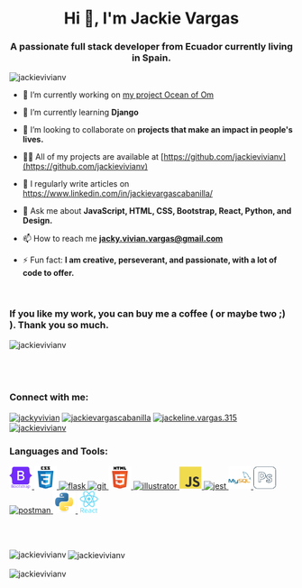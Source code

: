 <h1 align="center">Hi 👋, I'm Jackie Vargas</h1>
<h3 align="center">A passionate full stack developer from Ecuador currently living in Spain.</h3>

<p align="left"> <img src="https://komarev.com/ghpvc/?username=jackievivianv&label=Profile%20views&color=0e75b6&style=flat" alt="jackievivianv" /> </p>



- 🔭 I’m currently working on [my project Ocean of Om](https://github.com/jackievivianv/Ocean-Om)

- 🌱 I’m currently learning **Django**

- 👯 I’m looking to collaborate on **projects that make an impact in people's lives.**

- 👨‍💻 All of my projects are available at [https://github.com/jackievivianv](https://github.com/jackievivianv)

- 📝 I regularly write articles on https://www.linkedin.com/in/jackievargascabanilla/

- 💬 Ask me about **JavaScript, HTML, CSS, Bootstrap, React, Python, and Design.**

- 📫 How to reach me **jacky.vivian.vargas@gmail.com**

- ⚡ Fun fact: **I am creative, perseverant, and passionate, with a lot of code to offer.**

<br><be>
<h3 align="left">If you like my work, you can buy me a coffee ( or maybe two ;) ). Thank you so much. </h3>
<p><a href="https://www.buymeacoffee.com/jackievivianv"> <img align="left" src="https://cdn.buymeacoffee.com/buttons/v2/default-yellow.png" height="50" width="210" alt="jackievivianv" /></a></p><br><br>
<br><br>


<h3 align="left">Connect with me:</h3>
<p align="left">
<a href="https://twitter.com/jackyvivian" target="blank"><img align="center" src="https://raw.githubusercontent.com/rahuldkjain/github-profile-readme-generator/master/src/images/icons/Social/twitter.svg" alt="jackyvivian" height="30" width="40" /></a>
<a href="https://linkedin.com/in/jackievargascabanilla" target="blank"><img align="center" src="https://raw.githubusercontent.com/rahuldkjain/github-profile-readme-generator/master/src/images/icons/Social/linked-in-alt.svg" alt="jackievargascabanilla" height="30" width="40" /></a>
<a href="https://fb.com/jackeline.vargas.315" target="blank"><img align="center" src="https://raw.githubusercontent.com/rahuldkjain/github-profile-readme-generator/master/src/images/icons/Social/facebook.svg" alt="jackeline.vargas.315" height="30" width="40" /></a>
<a href="https://instagram.com/jackievivianv" target="blank"><img align="center" src="https://raw.githubusercontent.com/rahuldkjain/github-profile-readme-generator/master/src/images/icons/Social/instagram.svg" alt="jackievivianv" height="30" width="40" /></a>
</p>

<h3 align="left">Languages and Tools:</h3>
<p align="left"> <a href="https://getbootstrap.com" target="_blank" rel="noreferrer"> <img src="https://raw.githubusercontent.com/devicons/devicon/master/icons/bootstrap/bootstrap-plain-wordmark.svg" alt="bootstrap" width="40" height="40"/> </a> <a href="https://www.w3schools.com/css/" target="_blank" rel="noreferrer"> <img src="https://raw.githubusercontent.com/devicons/devicon/master/icons/css3/css3-original-wordmark.svg" alt="css3" width="40" height="40"/> </a> <a href="https://flask.palletsprojects.com/" target="_blank" rel="noreferrer"> <img src="https://www.vectorlogo.zone/logos/pocoo_flask/pocoo_flask-icon.svg" alt="flask" width="40" height="40"/> </a> <a href="https://git-scm.com/" target="_blank" rel="noreferrer"> <img src="https://www.vectorlogo.zone/logos/git-scm/git-scm-icon.svg" alt="git" width="40" height="40"/> </a> <a href="https://www.w3.org/html/" target="_blank" rel="noreferrer"> <img src="https://raw.githubusercontent.com/devicons/devicon/master/icons/html5/html5-original-wordmark.svg" alt="html5" width="40" height="40"/> </a> <a href="https://www.adobe.com/in/products/illustrator.html" target="_blank" rel="noreferrer"> <img src="https://www.vectorlogo.zone/logos/adobe_illustrator/adobe_illustrator-icon.svg" alt="illustrator" width="40" height="40"/> </a> <a href="https://developer.mozilla.org/en-US/docs/Web/JavaScript" target="_blank" rel="noreferrer"> <img src="https://raw.githubusercontent.com/devicons/devicon/master/icons/javascript/javascript-original.svg" alt="javascript" width="40" height="40"/> </a> <a href="https://jestjs.io" target="_blank" rel="noreferrer"> <img src="https://www.vectorlogo.zone/logos/jestjsio/jestjsio-icon.svg" alt="jest" width="40" height="40"/> </a> <a href="https://www.mysql.com/" target="_blank" rel="noreferrer"> <img src="https://raw.githubusercontent.com/devicons/devicon/master/icons/mysql/mysql-original-wordmark.svg" alt="mysql" width="40" height="40"/> </a> <a href="https://www.photoshop.com/en" target="_blank" rel="noreferrer"> <img src="https://raw.githubusercontent.com/devicons/devicon/master/icons/photoshop/photoshop-line.svg" alt="photoshop" width="40" height="40"/> </a> <a href="https://postman.com" target="_blank" rel="noreferrer"> <img src="https://www.vectorlogo.zone/logos/getpostman/getpostman-icon.svg" alt="postman" width="40" height="40"/> </a> <a href="https://www.python.org" target="_blank" rel="noreferrer"> <img src="https://raw.githubusercontent.com/devicons/devicon/master/icons/python/python-original.svg" alt="python" width="40" height="40"/> </a> <a href="https://reactjs.org/" target="_blank" rel="noreferrer"> <img src="https://raw.githubusercontent.com/devicons/devicon/master/icons/react/react-original-wordmark.svg" alt="react" width="40" height="40"/> </a> </p>
<br><br>

  
<p><img align="left" src="https://github-readme-stats.vercel.app/api/top-langs?username=jackievivianv&show_icons=true&locale=en&layout=compact" alt="jackievivianv" /></p>

<p>&nbsp;<img align="center" src="https://github-readme-stats.vercel.app/api?username=jackievivianv&show_icons=true&locale=en" alt="jackievivianv" /></p>

<p><img align="center" src="https://github-readme-streak-stats.herokuapp.com/?user=jackievivianv&" alt="jackievivianv" /></p>

